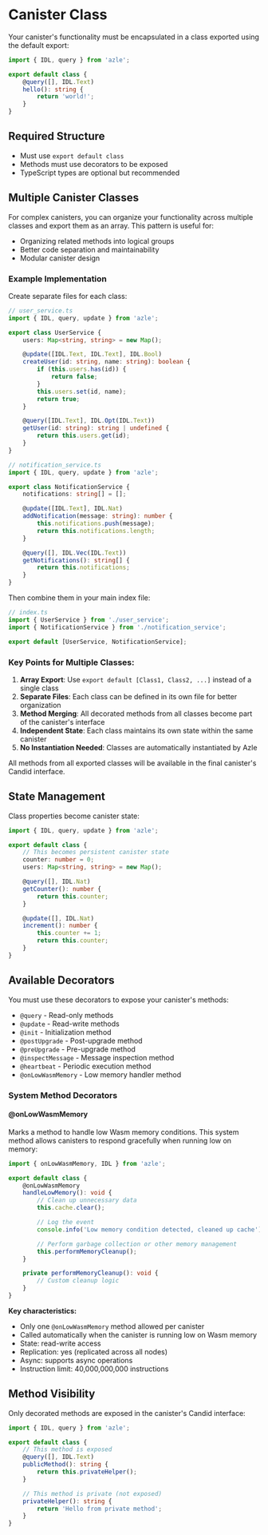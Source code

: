 # Canister Class

Your canister's functionality must be encapsulated in a class exported using the default export:

```typescript
import { IDL, query } from 'azle';

export default class {
    @query([], IDL.Text)
    hello(): string {
        return 'world!';
    }
}
```

## Required Structure

- Must use `export default class`
- Methods must use decorators to be exposed
- TypeScript types are optional but recommended

## Multiple Canister Classes

For complex canisters, you can organize your functionality across multiple classes and export them as an array. This pattern is useful for:

- Organizing related methods into logical groups
- Better code separation and maintainability
- Modular canister design

### Example Implementation

Create separate files for each class:

```typescript
// user_service.ts
import { IDL, query, update } from 'azle';

export class UserService {
    users: Map<string, string> = new Map();

    @update([IDL.Text, IDL.Text], IDL.Bool)
    createUser(id: string, name: string): boolean {
        if (this.users.has(id)) {
            return false;
        }
        this.users.set(id, name);
        return true;
    }

    @query([IDL.Text], IDL.Opt(IDL.Text))
    getUser(id: string): string | undefined {
        return this.users.get(id);
    }
}
```

```typescript
// notification_service.ts
import { IDL, query, update } from 'azle';

export class NotificationService {
    notifications: string[] = [];

    @update([IDL.Text], IDL.Nat)
    addNotification(message: string): number {
        this.notifications.push(message);
        return this.notifications.length;
    }

    @query([], IDL.Vec(IDL.Text))
    getNotifications(): string[] {
        return this.notifications;
    }
}
```

Then combine them in your main index file:

```typescript
// index.ts
import { UserService } from './user_service';
import { NotificationService } from './notification_service';

export default [UserService, NotificationService];
```

### Key Points for Multiple Classes:

1. **Array Export**: Use `export default [Class1, Class2, ...]` instead of a single class
2. **Separate Files**: Each class can be defined in its own file for better organization
3. **Method Merging**: All decorated methods from all classes become part of the canister's interface
4. **Independent State**: Each class maintains its own state within the same canister
5. **No Instantiation Needed**: Classes are automatically instantiated by Azle

All methods from all exported classes will be available in the final canister's Candid interface.

## State Management

Class properties become canister state:

```typescript
import { IDL, query, update } from 'azle';

export default class {
    // This becomes persistent canister state
    counter: number = 0;
    users: Map<string, string> = new Map();

    @query([], IDL.Nat)
    getCounter(): number {
        return this.counter;
    }

    @update([], IDL.Nat)
    increment(): number {
        this.counter += 1;
        return this.counter;
    }
}
```

## Available Decorators

You must use these decorators to expose your canister's methods:

- `@query` - Read-only methods
- `@update` - Read-write methods
- `@init` - Initialization method
- `@postUpgrade` - Post-upgrade method
- `@preUpgrade` - Pre-upgrade method
- `@inspectMessage` - Message inspection method
- `@heartbeat` - Periodic execution method
- `@onLowWasmMemory` - Low memory handler method

### System Method Decorators

#### @onLowWasmMemory

Marks a method to handle low Wasm memory conditions. This system method allows canisters to respond gracefully when running low on memory:

```typescript
import { onLowWasmMemory, IDL } from 'azle';

export default class {
    @onLowWasmMemory
    handleLowMemory(): void {
        // Clean up unnecessary data
        this.cache.clear();

        // Log the event
        console.info('Low memory condition detected, cleaned up cache');

        // Perform garbage collection or other memory management
        this.performMemoryCleanup();
    }

    private performMemoryCleanup(): void {
        // Custom cleanup logic
    }
}
```

**Key characteristics:**

- Only one `@onLowWasmMemory` method allowed per canister
- Called automatically when the canister is running low on Wasm memory
- State: read-write access
- Replication: yes (replicated across all nodes)
- Async: supports async operations
- Instruction limit: 40,000,000,000 instructions

## Method Visibility

Only decorated methods are exposed in the canister's Candid interface:

```typescript
import { IDL, query } from 'azle';

export default class {
    // This method is exposed
    @query([], IDL.Text)
    publicMethod(): string {
        return this.privateHelper();
    }

    // This method is private (not exposed)
    privateHelper(): string {
        return 'Hello from private method';
    }
}
```
